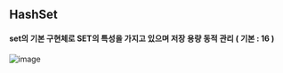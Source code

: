 ## HashSet
#### set의 기본 구현체로 SET의 특성을 가지고 있으며 저장 용량 동적 관리 ( 기본 : 16 )

![image](https://user-images.githubusercontent.com/11780795/153627739-37bba5b2-fece-41de-83f5-d461854c8ae5.png)

